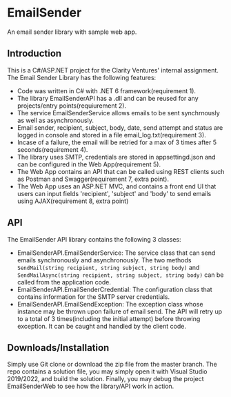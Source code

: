 # EmailSender
An email sender library with sample web app.


## Introduction
This is a C#/ASP.NET project for the Clarity Ventures' internal assignment. The Email Sender Library has the following features: 

- Code was written in C# with .NET 6 framework(requirement 1).
- The library EmailSenderAPI has a .dll and can be reused for any projects/entry points(requiurement 2). 
- The service EmailSenderService allows emails to be sent synchrnously as well as asynchronously.
- Email sender, recipient, subject, body, date, send attempt and status are logged in console and stored in a file email_log.txt(requirement 3).
- Incase of a failure, the email will be retried for a max of 3 times after 5 seconds(requirement 4).
- The library uses SMTP, credentials are stored in appsettingd.json and can be configured in the Web App(requirement 5).
- The Web App contains an API that can be called using REST clients such as Postman and Swagger(requirement 7, extra point).
- The Web App uses an ASP.NET MVC, and contains a front end UI that users can input fields 'recipient', 'subject' and 'body' to send emails using AJAX(requirement 8, extra point)


## API
The EmailSender API library contains the following 3 classes: 

- EmailSenderAPI.EmailSenderService: The service class that can send emails synchronously and asynchronously. The two methods `SendMail(string recipient, string subject, string body)` and `SendMailAsync(string recipient, string subject, string body)` can be called from the application code. 
- EmailSenderAPI.EmailSenderCredential: The configuration class that contains information for the SMTP server credentials. 
- EmailSenderAPI.EmailSendException: The exception class whose instance may be thrown upon failure of email send. The API will retry up to a total of 3 times(including the initial attempt) before throwing exception. It can be caught and handled by the client code. 


## Downloads/Installation
Simply use Git clone or download the zip file from the master branch. The repo contains a solution file, you may simply open it with Visual Studio 2019/2022, and build the solution. Finally, you may debug the project EmailSenderWeb to see how the library/API work in action.
